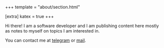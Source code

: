 +++
template = "about/section.html"

[extra]
katex = true
+++

Hi there! I am a software developer and I am publishing content
here mostly as notes to myself on topics I am interested in.

You can contact me at
[telegram](https://t.me/theo_montekki)
or
[mail](mailto:fedor.sakharov@gmail.com).
